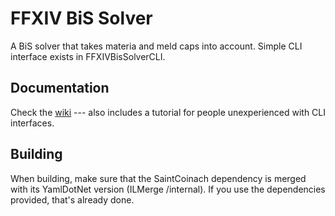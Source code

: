 FFXIV BiS Solver
================
A BiS solver that takes materia and meld caps into account. Simple CLI interface exists in FFXIVBisSolverCLI.

Documentation
-------------
Check the [wiki](https://github.com/KaneTW/FFXIVBisSolver/wiki) --- also includes a tutorial for people unexperienced with CLI interfaces.

Building
--------
When building, make sure that the SaintCoinach dependency is merged with its YamlDotNet version (ILMerge /internal). If you use the dependencies provided, that's already done.
